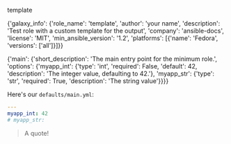 <!-- BEGIN_ANSIBLE_DOCS -->

template

{'galaxy_info': {'role_name': 'template', 'author': 'your name', 'description': 'Test role with a custom template for the output', 'company': 'ansible-docs', 'license': 'MIT', 'min_ansible_version': '1.2', 'platforms': [{'name': 'Fedora', 'versions': ['all']}]}}

{'main': {'short_description': 'The main entry point for the minimum role.', 'options': {'myapp_int': {'type': 'int', 'required': False, 'default': 42, 'description': 'The integer value, defaulting to 42.'}, 'myapp_str': {'type': 'str', 'required': True, 'description': 'The string value'}}}}

<!-- We can do Jinja2 things -->
Here's our `defaults/main.yml`:

```yaml
---
myapp_int: 42
# myapp_str:

```

<!-- We can also do Markdown things -->

> A quote!

<!-- END_ANSIBLE_DOCS -->
